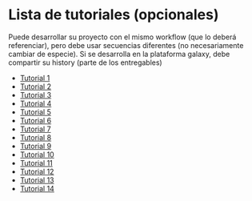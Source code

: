 # Lista de tutoriales (opcionales) 

Puede desarrollar su proyecto con el mismo workflow (que lo deberá referenciar), pero debe usar secuencias diferentes (no necesariamente cambiar de especie). 
Si se desarrolla en la plataforma galaxy, debe compartir su history (parte de los entregables)

* [Tutorial 1](https://training.galaxyproject.org/training-material/topics/assembly/tutorials/general-introduction/tutorial.html)
* [Tutorial 2](https://training.galaxyproject.org/training-material/topics/assembly/tutorials/metagenomics-assembly/tutorial.html)
* [Tutorial 3](https://training.galaxyproject.org/training-material/topics/assembly/tutorials/flye-assembly/tutorial.html)
* [Tutorial 4](https://training.galaxyproject.org/training-material/topics/assembly/tutorials/assembly-with-preprocessing/tutorial.html)
* [Tutorial 5](https://training.galaxyproject.org/training-material/topics/genome-annotation/tutorials/bacterial-genome-annotation/tutorial.html)
* [Tutorial 6](https://training.galaxyproject.org/training-material/topics/genome-annotation/tutorials/annotation-with-prokka/tutorial.html)
* [Tutorial 7](https://training.galaxyproject.org/training-material/topics/genome-annotation/tutorials/apollo/tutorial.html)
* [Tutorial 8](https://training.galaxyproject.org/training-material/topics/microbiome/tutorials/nanopore-16S-metagenomics/tutorial.html)
* [Tutorial 9](https://training.galaxyproject.org/training-material/topics/microbiome/tutorials/general-tutorial/tutorial.html)
* [Tutorial 10](https://training.galaxyproject.org/training-material/topics/microbiome/tutorials/metagenomics-assembly/tutorial.html)
* [Tutorial 11](https://training.galaxyproject.org/training-material/topics/sequence-analysis/tutorials/human-reads-removal/tutorial.html)
* [Tutorial 12](https://training.galaxyproject.org/training-material/topics/assembly/tutorials/flye-assembly/tutorial.html)
* [Tutorial 13](https://training.galaxyproject.org/training-material/topics/assembly/tutorials/assembly-quality-control/tutorial.html)
* [Tutorial 14](https://training.galaxyproject.org/training-material/topics/microbiome/tutorials/plasmid-metagenomics-nanopore/tutorial.html)

